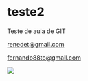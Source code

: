 # teste2
Teste de aula de GIT

renedet@gmail.com

fernando88to@gmail.com

<img src="http://vignette2.wikia.nocookie.net/stevenuniverso/images/3/3f/Shut-up-and-take-my-money.jpg/revision/latest/scale-to-width-down/2000?cb=20160107101853&path-prefix=pt-br">
